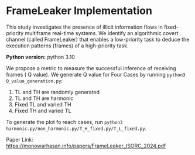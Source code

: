 # FrameLeaker Implementation
This study investigates the presence of illicit
information flows in fixed-priority multiframe real-time systems.
We identify an algorithmic covert channel (called FrameLeaker)
that enables a low-priority task to deduce the execution patterns
(frames) of a high-priority task.

**Python version:** python 3.10

We propose a metric to
measure the successful inference of receiving frames ( Q value). We generate Q value for Four Cases by running `python3 Q_value_generation.py`:
1. TL and TH are randomly generated
2. TL and TH are harmonic
3. Fixed TL and varied TH 
4. Fixed TH and varied TL

   
To generate the plot fo reach cases, run `python3 harmonic.py/non_harmonic.py/T_H_fixed.py/T_L_fixed.py`. 

Paper Link: https://monowarhasan.info/papers/FrameLeaker_ISORC_2024.pdf
